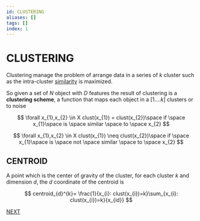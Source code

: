 ```yaml
---
id: CLUSTERING
aliases: []
tags: []
index: 1
---
```


# CLUSTERING

Clustering manage the problem of arrange data in a series of $k$ cluster such as the intra-cluster [similarity](SIMILARITY_AND_DISSIMILARITY.md#SIMILARITY) is maximized.

So given a set of $N$ object with $D$ features the result of clustering is a **clustering scheme**, a function that maps each object in a $[1....k]$ clusters or to noise

$$
\forall x_{1},x_{2} \in X clust(x_{1}) = clust(x_{2})\space if \space x_{1}\space is \space similar \space to \space x_{2}
$$

$$
\forall x_{1},x_{2} \in X clust(x_{1}) \neq clust(x_{2})\space if \space x_{1}\space is \space not \space similar \space to \space x_{2}
$$

## CENTROID

A point which is the center of gravity of the cluster, for each cluster $k$ and dimension $d$, the $d$ coordinate of the centroid is

$$
	centroid_{d}^{k}= \frac{1}{x_{i}: clust(x_{i})=k}\sum_{x_{i}: clust(x_{i})=k}{x_{id}}
$$




 [NEXT](datamining/CLUSTERING_SCHEME_EVALUATION.md)
